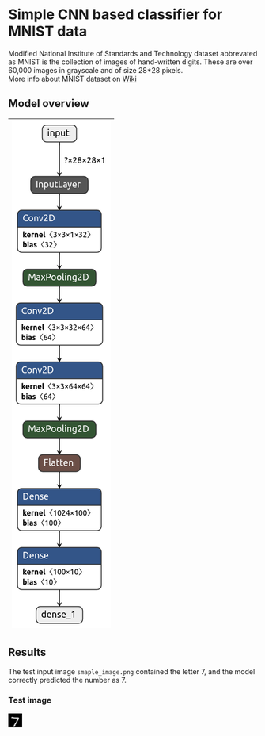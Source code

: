 # Simple CNN based classifier for MNIST data  
Modified National Institute of Standards and Technology dataset abbrevated as MNIST is the collection of images of hand-written digits. 
These are over 60,000 images in grayscale and of size 28*28 pixels.   
More info about MNIST dataset on [Wiki](https://en.wikipedia.org/wiki/MNIST_database)  
## Model overview  
| ![](assets/final_model.png) |
|:--:| 

## Results  
The test input image `smaple_image.png` contained the letter 7, and the model correctly predicted the number as 7.      
### Test image
<img src="sample_image.png" width="28">

